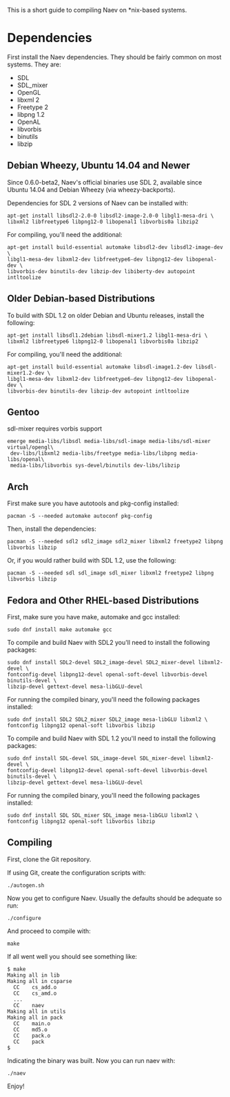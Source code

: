This is a short guide to compiling Naev on *nix-based systems.

# Dependencies
First install the Naev dependencies. They should be fairly common on most systems. They are:

* SDL
* SDL_mixer
* OpenGL
* libxml 2
* Freetype 2
* libpng 1.2
* OpenAL
* libvorbis
* binutils
* libzip

## Debian Wheezy, Ubuntu 14.04 and Newer
Since 0.6.0-beta2, Naev's official binaries use SDL 2, available since Ubuntu 14.04 and Debian Wheezy (via wheezy-backports).

Dependencies for SDL 2 versions of Naev can be installed with:

```
apt-get install libsdl2-2.0-0 libsdl2-image-2.0-0 libgl1-mesa-dri \
libxml2 libfreetype6 libpng12-0 libopenal1 libvorbis0a libzip2
```

For compiling, you'll need the additional:

```
apt-get install build-essential automake libsdl2-dev libsdl2-image-dev \
libgl1-mesa-dev libxml2-dev libfreetype6-dev libpng12-dev libopenal-dev \
libvorbis-dev binutils-dev libzip-dev libiberty-dev autopoint intltoolize
```

## Older Debian-based Distributions
To build with SDL 1.2 on older Debian and Ubuntu releases, install the following:

```
apt-get install libsdl1.2debian libsdl-mixer1.2 libgl1-mesa-dri \
libxml2 libfreetype6 libpng12-0 libopenal1 libvorbis0a libzip2
```

For compiling, you'll need the additional:

```
apt-get install build-essential automake libsdl-image1.2-dev libsdl-mixer1.2-dev \
libgl1-mesa-dev libxml2-dev libfreetype6-dev libpng12-dev libopenal-dev \
libvorbis-dev binutils-dev libzip-dev autopoint intltoolize
```

## Gentoo
sdl-mixer requires vorbis support

```
emerge media-libs/libsdl media-libs/sdl-image media-libs/sdl-mixer virtual/opengl\
 dev-libs/libxml2 media-libs/freetype media-libs/libpng media-libs/openal\
 media-libs/libvorbis sys-devel/binutils dev-libs/libzip
```

## Arch
First make sure you have autotools and pkg-config installed:

```
pacman -S --needed automake autoconf pkg-config
```

Then, install the dependencies:

```
pacman -S --needed sdl2 sdl2_image sdl2_mixer libxml2 freetype2 libpng libvorbis libzip
```

Or, if you would rather build with SDL 1.2, use the following:

```
pacman -S --needed sdl sdl_image sdl_mixer libxml2 freetype2 libpng libvorbis libzip
```
## Fedora and Other RHEL-based Distributions
First, make sure you have make, automake and gcc installed:

```
sudo dnf install make automake gcc
```

To compile and build Naev with SDL2 you'll need to install the following packages:

```
sudo dnf install SDL2-devel SDL2_image-devel SDL2_mixer-devel libxml2-devel \
fontconfig-devel libpng12-devel openal-soft-devel libvorbis-devel binutils-devel \
libzip-devel gettext-devel mesa-libGLU-devel
```

For running the compiled binary, you'll need the following packages installed:

```
sudo dnf install SDL2 SDL2_mixer SDL2_image mesa-libGLU libxml2 \
fontconfig libpng12 openal-soft libvorbis libzip 
```

To compile and build Naev with SDL 1.2 you'll need to install the following packages:

```
sudo dnf install SDL-devel SDL_image-devel SDL_mixer-devel libxml2-devel \
fontconfig-devel libpng12-devel openal-soft-devel libvorbis-devel binutils-devel \
libzip-devel gettext-devel mesa-libGLU-devel
```

For running the compiled binary, you'll need the following packages installed:

```
sudo dnf install SDL SDL_mixer SDL_image mesa-libGLU libxml2 \
fontconfig libpng12 openal-soft libvorbis libzip 
```

## Compiling
First, clone the Git repository.

If using Git, create the configuration scripts with:

```
./autogen.sh
```

Now you get to configure Naev. Usually the defaults should be adequate so run:

```
./configure
```

And proceed to compile with:

```
make
```

If all went well you should see something like:

```
$ make
Making all in lib
Making all in csparse
  CC    cs_add.o
  CC    cs_amd.o
  ...
  CC    naev
Making all in utils
Making all in pack
  CC    main.o
  CC    md5.o
  CC    pack.o
  CC    pack
$
```

Indicating the binary was built. Now you can run naev with:

```
./naev
```

Enjoy!